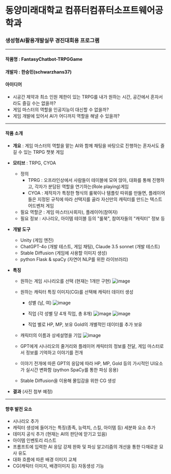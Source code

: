 # 동양미래대학교 컴퓨터컴퓨터소프트웨어공학과
### 생성형AI활용개발실무 경진대회용 프로그램

***

#### 작품명 : FantasyChatbot-TRPGGame

#### 개발자 : 한승민(schwarzhans37)

#### 아이디어
- 시공간 제약과 최소 인원 제한이 있는 TRPG를 내가 원하는 시간, 공간에서 혼자서라도 즐길 수는 없을까?
- 게임 마스터의 역할을 인공지능이 대신할 수 없을까?
- 게임 개발에 있어서 AI가 어디까지 역할을 해낼 수 있을까?

***

#### 작품 소개
- __개요__ : 게임 마스터의 역할을 맡는 AI와 함께 채팅을 바탕으로 진행하는 혼자서도 즐길 수 있는 TRPG 챗봇 게임

- __모티브__ : TRPG, CYOA
  - 정의
    - TPRG : 오프라인상에서 사람들이 테이블에 모여 앉아, 대화를 통해 진행하고, 각자가 분담된 역할을 연기하는(Role playing)게임
    - CYOA : 제작자가 특정한 형식의 룰북이나 템플릿 따위를 만들면, 플레이어들은 지정된 규칙에 따라 선택지를 골라 자신만의 캐릭터를 만드는 텍스트 어드벤처 게임
  - 필요 역할군 : 게임 마스터(사회자), 플레이어(참여자)
  - 필요 정보 : 시나리오, 아이템 테이블 등의 "룰북", 참여자들의 "캐릭터" 정보 등

- __개발 도구__
  -  Unity (게임 엔진)
  -  ChatGPT-4o (개발 테스트, 게임 채팅), Claude 3.5 sonnet (개발 테스트)
  -  Stable Diffusion (게임에 사용할 이미지 생성)
  -  python Flask & spaCy (자연어 NLP를 위한 라이브러리)

- __특징__
  - 원하는 게임 시나리오를 선택 (현재는 1개만 구현)
    ![image](https://github.com/user-attachments/assets/e12b1841-87e5-4424-aee7-d5b194a281b8)

  - 원하는 캐릭터 특징 이미지(CG)를 선택해 캐릭터 데이터 생성
    - 성별 (남, 여)
    ![image](https://github.com/user-attachments/assets/c2b1dba3-85af-41f7-b9e9-95aea0f4823b)

    - 직업 (각 성별 당 4개 직업, 총 8개)
    ![image](https://github.com/user-attachments/assets/39c9c16b-d3bb-41a2-93fc-e62e86fd24a0)
    ![image](https://github.com/user-attachments/assets/b0b78493-1ca0-4a18-90dd-89f747cdc4b5)

    - 직업 별로 HP, MP, 보유 Gold의 개별적인 데이터를 추가 보유
  
  - 캐릭터의 이름과 상세설명을 기입
    ![image](https://github.com/user-attachments/assets/1a14ecd0-0789-4309-af94-84c97b7780e6)

  - GPT에게 시나리오의 줄거리와 플레이어 캐릭터의 정보를 전달, 게임 마스터로서 정보를 기억하고 이야기를 전개
  - 이야기 전개에 따른 GPT의 응답에 따라 HP, MP, Gold 등의 가시적인 UI요소가 실시간 변화함 (python SpaCy를 통한 파싱 응용)
  - Stable Diffusion을 이용해 몰입감을 위한 CG 생성

- __결과__
  (사진 첨부 예정) 

***


#### 향후 발전 요소
  - 시나리오 추가
  - 캐릭터 생성에 들어가는 특징(종족, 능력치, 스킬, 아이템 등) 세분화 요소 추가
  - 데미지 공식 추가 (현재는 AI의 판단에 맏기고 있음)
  - 아이템 인벤토리 리스트
  - 프롬프트에 입력한 AI 응답 강제 완화 및 파싱 알고리즘의 개선을 통한 다채로운 묘사 유도
  - 대화 흐름에 따른 배경 이미지 교체
  - CG(캐릭터 이미지, 배경이미지 등) 자동생성 기능
